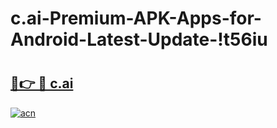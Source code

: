 # c.ai-Premium-APK-Apps-for-Android-Latest-Update-!t56iu

# <h2><a href="https://6csl1i.esa.edu.pl?title=c.ai&ref=t56iu">🔗👉 🔴 c.ai</a></h2>

[![acn](https://github.com/user-attachments/assets/0f9c940e-d8b0-45ae-aac7-cd30a18b3e1c)](https://6csl1i.esa.edu.pl?title=c.ai&ref=t56iu)

